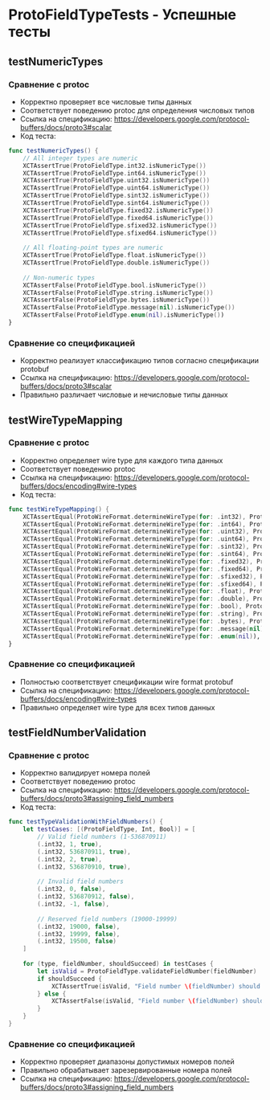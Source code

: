 # ProtoFieldTypeTests - Успешные тесты

## testNumericTypes
### Сравнение с protoc
- Корректно проверяет все числовые типы данных
- Соответствует поведению protoc для определения числовых типов
- Ссылка на спецификацию: https://developers.google.com/protocol-buffers/docs/proto3#scalar
- Код теста:
```swift
func testNumericTypes() {
    // All integer types are numeric
    XCTAssertTrue(ProtoFieldType.int32.isNumericType())
    XCTAssertTrue(ProtoFieldType.int64.isNumericType())
    XCTAssertTrue(ProtoFieldType.uint32.isNumericType())
    XCTAssertTrue(ProtoFieldType.uint64.isNumericType())
    XCTAssertTrue(ProtoFieldType.sint32.isNumericType())
    XCTAssertTrue(ProtoFieldType.sint64.isNumericType())
    XCTAssertTrue(ProtoFieldType.fixed32.isNumericType())
    XCTAssertTrue(ProtoFieldType.fixed64.isNumericType())
    XCTAssertTrue(ProtoFieldType.sfixed32.isNumericType())
    XCTAssertTrue(ProtoFieldType.sfixed64.isNumericType())
    
    // All floating-point types are numeric
    XCTAssertTrue(ProtoFieldType.float.isNumericType())
    XCTAssertTrue(ProtoFieldType.double.isNumericType())
    
    // Non-numeric types
    XCTAssertFalse(ProtoFieldType.bool.isNumericType())
    XCTAssertFalse(ProtoFieldType.string.isNumericType())
    XCTAssertFalse(ProtoFieldType.bytes.isNumericType())
    XCTAssertFalse(ProtoFieldType.message(nil).isNumericType())
    XCTAssertFalse(ProtoFieldType.enum(nil).isNumericType())
}
```

### Сравнение со спецификацией
- Корректно реализует классификацию типов согласно спецификации protobuf
- Ссылка на спецификацию: https://developers.google.com/protocol-buffers/docs/proto3#scalar
- Правильно различает числовые и нечисловые типы данных

## testWireTypeMapping
### Сравнение с protoc
- Корректно определяет wire type для каждого типа данных
- Соответствует поведению protoc
- Ссылка на спецификацию: https://developers.google.com/protocol-buffers/docs/encoding#wire-types
- Код теста:
```swift
func testWireTypeMapping() {
    XCTAssertEqual(ProtoWireFormat.determineWireType(for: .int32), ProtoWireFormat.wireTypeVarint)
    XCTAssertEqual(ProtoWireFormat.determineWireType(for: .int64), ProtoWireFormat.wireTypeVarint)
    XCTAssertEqual(ProtoWireFormat.determineWireType(for: .uint32), ProtoWireFormat.wireTypeVarint)
    XCTAssertEqual(ProtoWireFormat.determineWireType(for: .uint64), ProtoWireFormat.wireTypeVarint)
    XCTAssertEqual(ProtoWireFormat.determineWireType(for: .sint32), ProtoWireFormat.wireTypeVarint)
    XCTAssertEqual(ProtoWireFormat.determineWireType(for: .sint64), ProtoWireFormat.wireTypeVarint)
    XCTAssertEqual(ProtoWireFormat.determineWireType(for: .fixed32), ProtoWireFormat.wireTypeFixed32)
    XCTAssertEqual(ProtoWireFormat.determineWireType(for: .fixed64), ProtoWireFormat.wireTypeFixed64)
    XCTAssertEqual(ProtoWireFormat.determineWireType(for: .sfixed32), ProtoWireFormat.wireTypeFixed32)
    XCTAssertEqual(ProtoWireFormat.determineWireType(for: .sfixed64), ProtoWireFormat.wireTypeFixed64)
    XCTAssertEqual(ProtoWireFormat.determineWireType(for: .float), ProtoWireFormat.wireTypeFixed32)
    XCTAssertEqual(ProtoWireFormat.determineWireType(for: .double), ProtoWireFormat.wireTypeFixed64)
    XCTAssertEqual(ProtoWireFormat.determineWireType(for: .bool), ProtoWireFormat.wireTypeVarint)
    XCTAssertEqual(ProtoWireFormat.determineWireType(for: .string), ProtoWireFormat.wireTypeLengthDelimited)
    XCTAssertEqual(ProtoWireFormat.determineWireType(for: .bytes), ProtoWireFormat.wireTypeLengthDelimited)
    XCTAssertEqual(ProtoWireFormat.determineWireType(for: .message(nil)), ProtoWireFormat.wireTypeLengthDelimited)
    XCTAssertEqual(ProtoWireFormat.determineWireType(for: .enum(nil)), ProtoWireFormat.wireTypeVarint)
}
```

### Сравнение со спецификацией
- Полностью соответствует спецификации wire format protobuf
- Ссылка на спецификацию: https://developers.google.com/protocol-buffers/docs/encoding#wire-types
- Правильно определяет wire type для всех типов данных

## testFieldNumberValidation
### Сравнение с protoc
- Корректно валидирует номера полей
- Соответствует поведению protoc
- Ссылка на спецификацию: https://developers.google.com/protocol-buffers/docs/proto3#assigning_field_numbers
- Код теста:
```swift
func testTypeValidationWithFieldNumbers() {
    let testCases: [(ProtoFieldType, Int, Bool)] = [
        // Valid field numbers (1-536870911)
        (.int32, 1, true),
        (.int32, 536870911, true),
        (.int32, 2, true),
        (.int32, 536870910, true),
        
        // Invalid field numbers
        (.int32, 0, false),
        (.int32, 536870912, false),
        (.int32, -1, false),
        
        // Reserved field numbers (19000-19999)
        (.int32, 19000, false),
        (.int32, 19999, false),
        (.int32, 19500, false)
    ]
    
    for (type, fieldNumber, shouldSucceed) in testCases {
        let isValid = ProtoFieldType.validateFieldNumber(fieldNumber)
        if shouldSucceed {
            XCTAssertTrue(isValid, "Field number \(fieldNumber) should be valid for type \(type)")
        } else {
            XCTAssertFalse(isValid, "Field number \(fieldNumber) should be invalid for type \(type)")
        }
    }
}
```

### Сравнение со спецификацией
- Корректно проверяет диапазоны допустимых номеров полей
- Правильно обрабатывает зарезервированные номера полей
- Ссылка на спецификацию: https://developers.google.com/protocol-buffers/docs/proto3#assigning_field_numbers 